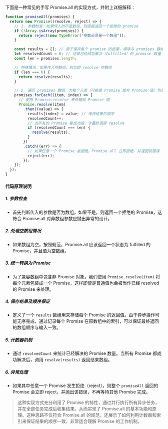下面是一种常见的手写 Promise.all 的实现方式，并附上详细解释：

```js
function promiseAll(promises) {
  return new Promise((resolve, reject) => {
    // 1. 参数检查：如果传入的不是数组，则直接返回一个拒绝的 promise
    if (!Array.isArray(promises)) {
      return reject(new TypeError("参数必须是一个数组"));
    }

    const results = []; // 用于保存每个 promise 的结果，顺序与 promises 数组保持一致
    let resolvedCount = 0; // 记录已经成功解决（fulfilled）的 promise 数量
    const len = promises.length;

    // 特殊情况：如果传入空数组，则立即 resolve 空数组
    if (len === 0) {
      return resolve(results);
    }

    // 2. 遍历 promises 数组，为每个元素（可能是 Promise 或非 Promise 值）包装成 Promise 对象
    promises.forEach((item, index) => {
      // 使用 Promise.resolve 来处理非 Promise 值
      Promise.resolve(item)
        .then((value) => {
          results[index] = value; // 保持结果的顺序
          resolvedCount++;
          // 当所有的 Promise 都成功后，才最终调用 resolve
          if (resolvedCount === len) {
            resolve(results);
          }
        })
        .catch((err) => {
          // 如果任意一个 Promise 被拒绝，Promise.all 立即拒绝，并返回该错误
          reject(err);
        });
    });
  });
}
```

#### 代码原理说明

##### 1. 参数检查

- 首先判断传入的参数是否为数组，如果不是，则返回一个拒绝的 Promise，这符合 Promise.all 对非数组参数应抛出异常的设计。

##### 2. 处理空数组情况

- 如果数组为空，按照规范，Promise.all 应该返回一个状态为 fulfilled 的 Promise，并且值为空数组。

##### 3. 统一转换为 Promise

- 为了兼容数组中包含非 Promise 对象，我们使用 `Promise.resolve(item)` 将每个元素包装成一个 Promise，这样即使是普通值也会被当作已经 resolved 的 Promise 来处理。

##### 4. 保存结果及顺序保证

- 定义了一个 `results` 数组用来存储每个 Promise 的返回值。由于异步操作可能无序完成，通过记录每个 Promise 在原数组中的索引，可以保证最终返回的数组顺序与输入一致。

##### 5. 计数器机制

- 通过 `resolvedCount` 来统计已经解决的 Promise 数量。当所有 Promise 都成功解决后，调用 `resolve(results)` 返回结果数组。

##### 6. 异常处理

- 如果其中任意一个 Promise 发生拒绝（reject），则整个 `promiseAll` 返回的 Promise 会立即 reject，并抛出该错误，不再等待其他 Promise 完成。

> 这种实现方式充分利用了 Promise 的特性，通过并行执行所有异步任务，并在全部任务完成后收集结果，从而实现了 Promise.all 的基本功能和原理。这种思路不仅符合 Promise.all 的规范，还展示了如何利用计数器和索引来保证结果的顺序一致，非常适合理解 Promise 的工作机制。
